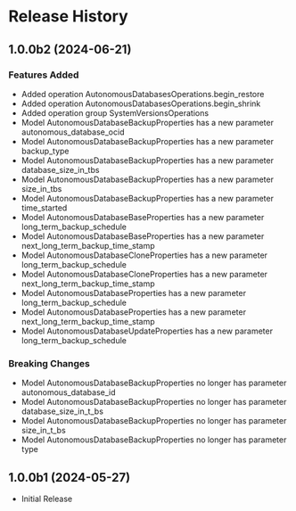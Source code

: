 # Release History

## 1.0.0b2 (2024-06-21)

### Features Added

  - Added operation AutonomousDatabasesOperations.begin_restore
  - Added operation AutonomousDatabasesOperations.begin_shrink
  - Added operation group SystemVersionsOperations
  - Model AutonomousDatabaseBackupProperties has a new parameter autonomous_database_ocid
  - Model AutonomousDatabaseBackupProperties has a new parameter backup_type
  - Model AutonomousDatabaseBackupProperties has a new parameter database_size_in_tbs
  - Model AutonomousDatabaseBackupProperties has a new parameter size_in_tbs
  - Model AutonomousDatabaseBackupProperties has a new parameter time_started
  - Model AutonomousDatabaseBaseProperties has a new parameter long_term_backup_schedule
  - Model AutonomousDatabaseBaseProperties has a new parameter next_long_term_backup_time_stamp
  - Model AutonomousDatabaseCloneProperties has a new parameter long_term_backup_schedule
  - Model AutonomousDatabaseCloneProperties has a new parameter next_long_term_backup_time_stamp
  - Model AutonomousDatabaseProperties has a new parameter long_term_backup_schedule
  - Model AutonomousDatabaseProperties has a new parameter next_long_term_backup_time_stamp
  - Model AutonomousDatabaseUpdateProperties has a new parameter long_term_backup_schedule

### Breaking Changes

  - Model AutonomousDatabaseBackupProperties no longer has parameter autonomous_database_id
  - Model AutonomousDatabaseBackupProperties no longer has parameter database_size_in_t_bs
  - Model AutonomousDatabaseBackupProperties no longer has parameter size_in_t_bs
  - Model AutonomousDatabaseBackupProperties no longer has parameter type

## 1.0.0b1 (2024-05-27)

* Initial Release
